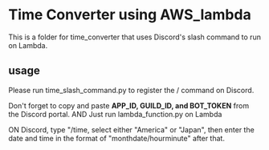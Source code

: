 # Time Converter using AWS_lambda
This is a folder for time_converter that uses Discord's slash command to run on Lambda.

## usage
Please run time_slash_command.py to register the / command on Discord. 

Don't forget to copy and paste **APP_ID, GUILD_ID, and BOT_TOKEN** from the Discord portal.
AND Just run lambda_function.py on Lambda

ON Discord, type "/time, select either "America" or "Japan", then enter the date and time in the format of "monthdate/hourminute" after that.